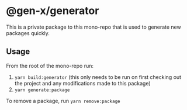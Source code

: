 # @gen-x/generator

This is a private package to this mono-repo that is used to generate new packages quickly.

## Usage

From the root of the mono-repo run:

1. `yarn build:generator` (this only needs to be run on first checking out the project and any modifications made to this package)
1. `yarn generate:package`

To remove a package, run `yarn remove:package`
